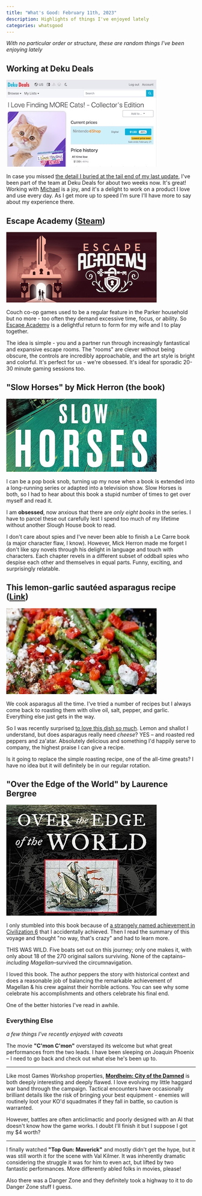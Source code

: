 ```yaml
---
title: "What's Good: February 11th, 2023"
description: Highlights of things I've enjoyed lately
categories: whatsgood
---
```


_With no particular order or structure, these are random things I've been enjoying lately_

## Working at Deku Deals

[![sadly, it's not finders keepers](/images/2023-02-11-deku.jpg)](https://dekudeals.com)

In case you missed [the detail I buried at the tail end of my last update](https://scottparker.co/hello-again-world/), I've been part of the team at Deku Deals for about two weeks now. It's great! Working with [Michael](https://michaelfairley.com) is a joy, and it's a delight to work on a product I love and use every day. As I get more up to speed I'm sure I'll have more to say about my experience there.

## Escape Academy ([Steam](https://store.steampowered.com/app/1812090/Escape_Academy/))

[![](/images/2023-02-11-escape.jpg)](https://store.steampowered.com/app/1812090/Escape_Academy/)

Couch co-op games used to be a regular feature in the Parker household but no more - too often they demand excessive time, focus, or ability. So [Escape Academy](https://store.steampowered.com/app/1812090/Escape_Academy/) is a delightful return to form for my wife and I to play together.

The idea is simple - you and a partner run through increasingly fantastical and expansive escape rooms. The "rooms" are clever without being obscure, the controls are incredibly approachable, and the art style is bright and colorful. It's perfect for us - we're obsessed. It's ideal for sporadic 20-30 minute gaming sessions too.

## "Slow Horses" by Mick Herron (the book)

![](/images/2023-02-11-slow-horses.jpg)

I can be a pop book snob, turning up my nose when a book is extended into a long-running series or adapted into a television show. Slow Horses is both, so I had to hear about this book a stupid number of times to get over myself and read it.

I am **obsessed**, now anxious that there are _only eight books_ in the series. I have to parcel these out carefully lest I spend too much of my lifetime without another Slough House book to read.

I don't care about spies and I've never been able to finish a Le Carre book (a major character flaw, I know). However, Mick Herron made me forget I don't like spy novels through his delight in language and touch with characters. Each chapter revels in a different subset of oddball spies who despise each other and themselves in equal parts. Funny, exciting, and surprisingly relatable.

## This lemon-garlic sautéed asparagus recipe ([Link](https://www.themediterraneandish.com/sauteed-asparagus-recipe/))

![](/images/2023-02-11-asparagus.jpg)

We cook asparagus all the time. I've tried a number of recipes but I always come back to roasting them with olive oil, salt, pepper, and garlic. Everything else just gets in the way.

So I was recently surprised [to love this dish so much](https://www.themediterraneandish.com/sauteed-asparagus-recipe/). Lemon and shallot I understand, but does asparagus really need _cheese_? YES – and roasted red peppers and za'atar. Absolutely delicious and something I'd happily serve to company, the highest praise I can give a recipe.

Is it going to replace the simple roasting recipe, one of the all-time greats? I have no idea but it will definitely be in our regular rotation.

## "Over the Edge of the World" by Laurence Bergree

![](/images/2023-02-11-magellan.jpg)

I only stumbled into this book because of [a strangely named achievement in Civilization 6](https://truesteamachievements.com/a737417/elcanos-revenge-achievement) that I accidentally achieved. Then I read the summary of this voyage and thought "no way, that's crazy" and had to learn more.

THIS WAS WILD. Five boats set out on this journey; only one makes it, with only about 18 of the 270 original sailors surviving. None of the captains–_including Magellan_–survived the circumnavigation.

I loved this book. The author peppers the story with historical context and does a reasonable job of balancing the remarkable achievement of Magellan & his crew against their horrible actions. You can see why some celebrate his accomplishments and others celebrate his final end.

One of the better histories I've read in awhile.

### Everything Else

_a few things I've recently enjoyed with caveats_

The movie **"C'mon C'mon"** overstayed its welcome but what great performances from the two leads. I have been sleeping on Joaquin Phoenix – I need to go back and check out what else he's been up to.

<hr>

Like most Games Workshop properties, [**Mordheim: City of the Damned**](https://store.steampowered.com/app/276810/Mordheim_City_of_the_Damned/) is both deeply interesting and deeply flawed. I love evolving my little haggard war band through the campaign. Tactical encounters have occasionally brilliant details like the risk of bringing your best equipment - enemies will routinely loot your KO'd squadmates if they fall in battle, so caution is warranted.

However, battles are often anticlimactic and poorly designed with an AI that doesn't know how the game works. I doubt I'll finish it but I suppose I got my $4 worth?

<hr>

I finally watched **"Top Gun: Maverick"** and mostly didn't get the hype, but it was still worth it for the scene with Val Kilmer. It was inherently dramatic considering the struggle it was for him to even act, but lifted by two fantastic performances. More differently abled folks in movies, please!

Also there was a Danger Zone and they definitely took a highway to it to do Danger Zone stuff I guess.